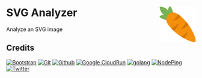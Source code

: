 # SVG Analyzer [<img alt="Logo for SVGan" src="cmd/server/static/favicon.svg" height="96" align="right"/>](https://svgan.fileformat.info/)

Analyze an SVG image

## Credits

[![Bootstrap](https://www.vectorlogo.zone/logos/getbootstrap/getbootstrap-ar21.svg)](https://getbootstrap.com/ "HTML/CSS Framework")
[![Git](https://www.vectorlogo.zone/logos/git-scm/git-scm-ar21.svg)](https://git-scm.com/ "Version control")
[![Github](https://www.vectorlogo.zone/logos/github/github-ar21.svg)](https://github.com/ "Code hosting")
[![Google CloudRun](https://www.vectorlogo.zone/logos/google_cloud_run/google_cloud_run-ar21.svg)](https://cloud.google.com/run/ "Hosting")
[![golang](https://www.vectorlogo.zone/logos/golang/golang-ar21.svg)](https://golang.org/ "Programming language")
[![NodePing](https://www.vectorlogo.zone/logos/nodeping/nodeping-ar21.svg)](https://nodeping.com?rid=201109281250J5K3P "Uptime monitoring")
[![Twitter](https://www.vectorlogo.zone/logos/twitter/twitter-ar21.svg)](https://github.com/twitter/twemoji/blob/gh-pages/v/14.0.2/svg/1f955.svg "Logo")